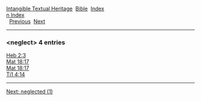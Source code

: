 [Intangible Textual Heritage](../../index)  [Bible](../index) 
[Index](index)   
[n Index](_n_)  
  [Previous](c07774)  [Next](c07776) 

------------------------------------------------------------------------

### &lt;neglect&gt; 4 entries

[Heb 2:3](../kjv/heb002.htm#003)  
[Mat 18:17](../kjv/mat018.htm#017)  
[Mat 18:17](../kjv/mat018.htm#017)  
[Ti1 4:14](../kjv/ti1004.htm#014)  

------------------------------------------------------------------------

[Next: neglected (1)](c07776)
